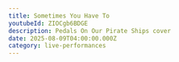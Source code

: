 ```yaml
---
title: Sometimes You Have To
youtubeId: ZIOCgb6BDGE
description: Pedals On Our Pirate Ships cover
date: 2025-08-09T04:00:00.000Z
category: live-performances
---
```


